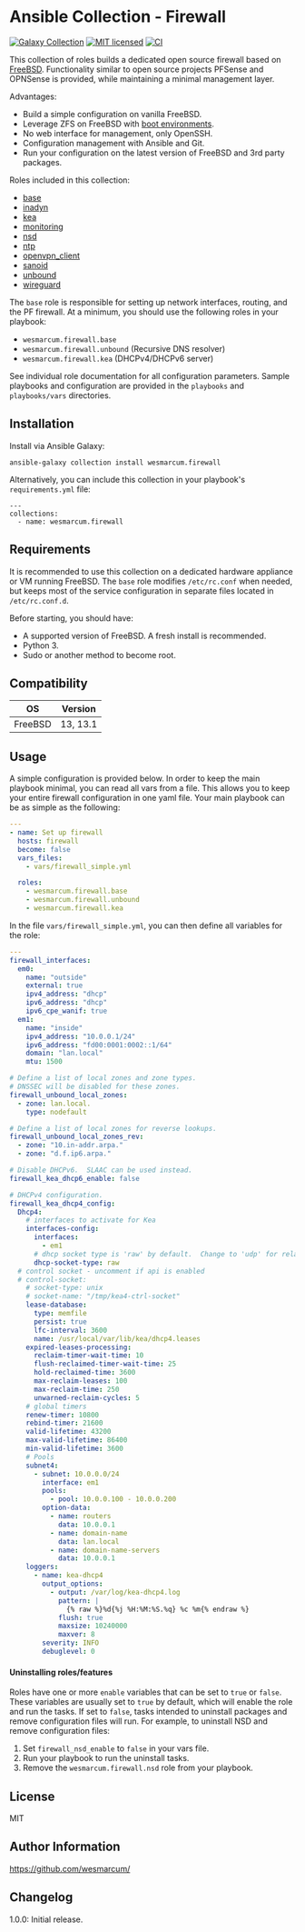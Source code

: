 Ansible Collection - Firewall
=============================
[![Galaxy Collection][badge-galaxy]][link-galaxy]
[![MIT licensed][badge-license]][link-license]
[![CI][badge-gh-actions]][link-gh-actions]

This collection of roles builds a dedicated open source firewall based on [FreeBSD](https://www.freebsd.org/).  Functionality similar to open source projects PFSense and OPNSense is provided, while maintaining a minimal management layer.

Advantages:
* Build a simple configuration on vanilla FreeBSD.
* Leverage ZFS on FreeBSD with [boot environments](https://wiki.freebsd.org/BootEnvironments).
* No web interface for management, only OpenSSH.
* Configuration management with Ansible and Git.
* Run your configuration on the latest version of FreeBSD and 3rd party packages.

Roles included in this collection:
* [base](./roles/base)
* [inadyn](./roles/inadyn)
* [kea](./roles/kea)
* [monitoring](./roles/monitoring)
* [nsd](./roles/nsd)
* [ntp](./roles/ntp)
* [openvpn_client](./roles/openvpn_client)
* [sanoid](./roles/sanoid)
* [unbound](./roles/unbound)
* [wireguard](./roles/wireguard)

The `base` role is responsible for setting up network interfaces, routing, and the PF firewall.  At a minimum, you should use the following roles in your playbook:
* `wesmarcum.firewall.base`
* `wesmarcum.firewall.unbound` (Recursive DNS resolver)
* `wesmarcum.firewall.kea` (DHCPv4/DHCPv6 server)

See individual role documentation for all configuration parameters.  Sample playbooks and configuration are provided in the `playbooks` and `playbooks/vars` directories.

Installation
------------

Install via Ansible Galaxy:

```
ansible-galaxy collection install wesmarcum.firewall
```

Alternatively, you can include this collection in your playbook's `requirements.yml` file:

```
---
collections:
  - name: wesmarcum.firewall
```

Requirements
------------

It is recommended to use this collection on a dedicated hardware appliance or VM running FreeBSD.  The `base` role modifies `/etc/rc.conf` when needed, but keeps most of the service configuration in separate files located in `/etc/rc.conf.d`.

Before starting, you should have:
* A supported version of FreeBSD.  A fresh install is recommended.
* Python 3.
* Sudo or another method to become root.

Compatibility
-------------

| OS      | Version  |
|---------|----------|
| FreeBSD | 13, 13.1 |

Usage
-----

A simple configuration is provided below.  In order to keep the main playbook minimal, you can read all vars from a file.  This allows you to keep your entire firewall configuration in one yaml file.  Your main playbook can be as simple as the following:

```yaml
---
- name: Set up firewall
  hosts: firewall
  become: false
  vars_files:
    - vars/firewall_simple.yml

  roles:
    - wesmarcum.firewall.base
    - wesmarcum.firewall.unbound
    - wesmarcum.firewall.kea
```

In the file `vars/firewall_simple.yml`, you can then define all variables for the role:
```yaml
---
firewall_interfaces:
  em0:
    name: "outside"
    external: true
    ipv4_address: "dhcp"
    ipv6_address: "dhcp"
    ipv6_cpe_wanif: true
  em1:
    name: "inside"
    ipv4_address: "10.0.0.1/24"
    ipv6_address: "fd00:0001:0002::1/64"
    domain: "lan.local"
    mtu: 1500

# Define a list of local zones and zone types.
# DNSSEC will be disabled for these zones.
firewall_unbound_local_zones:
  - zone: lan.local.
    type: nodefault

# Define a list of local zones for reverse lookups.
firewall_unbound_local_zones_rev:
  - zone: "10.in-addr.arpa."
  - zone: "d.f.ip6.arpa."

# Disable DHCPv6.  SLAAC can be used instead.
firewall_kea_dhcp6_enable: false

# DHCPv4 configuration.
firewall_kea_dhcp4_config:
  Dhcp4:
    # interfaces to activate for Kea
    interfaces-config:
      interfaces:
        - em1
      # dhcp socket type is 'raw' by default.  Change to 'udp' for relays.
      dhcp-socket-type: raw
  # control socket - uncomment if api is enabled
  # control-socket:
    # socket-type: unix
    # socket-name: "/tmp/kea4-ctrl-socket"
    lease-database:
      type: memfile
      persist: true
      lfc-interval: 3600
      name: /usr/local/var/lib/kea/dhcp4.leases
    expired-leases-processing:
      reclaim-timer-wait-time: 10
      flush-reclaimed-timer-wait-time: 25
      hold-reclaimed-time: 3600
      max-reclaim-leases: 100
      max-reclaim-time: 250
      unwarned-reclaim-cycles: 5
    # global timers
    renew-timer: 10800
    rebind-timer: 21600
    valid-lifetime: 43200
    max-valid-lifetime: 86400
    min-valid-lifetime: 3600
    # Pools
    subnet4:
      - subnet: 10.0.0.0/24
        interface: em1
        pools:
          - pool: 10.0.0.100 - 10.0.0.200
        option-data:
          - name: routers
            data: 10.0.0.1
          - name: domain-name
            data: lan.local
          - name: domain-name-servers
            data: 10.0.0.1
    loggers:
      - name: kea-dhcp4
        output_options:
          - output: /var/log/kea-dhcp4.log
            pattern: |
              {% raw %}%d{%j %H:%M:%S.%q} %c %m{% endraw %}
            flush: true
            maxsize: 10240000
            maxver: 8
        severity: INFO
        debuglevel: 0
```

#### Uninstalling roles/features

Roles have one or more `enable` variables that can be set to `true` or `false`.  These variables are usually set to `true` by default, which will enable the role and run the tasks.  If set to `false`, tasks intended to uninstall packages and remove configuration files will run.  For example, to uninstall NSD and remove configuration files:

1. Set `firewall_nsd_enable` to `false` in your vars file.
2. Run your playbook to run the uninstall tasks.
3. Remove the `wesmarcum.firewall.nsd` role from your playbook.

License
-------

MIT

Author Information
------------------

https://github.com/wesmarcum/

Changelog
---------

1.0.0: Initial release.

[badge-license]: https://img.shields.io/badge/license-MIT-green?
[link-license]: https://github.com/wesmarcum/ansible-collection-firewall/blob/main/LICENSE
[badge-gh-actions]: https://github.com/wesmarcum/ansible-collection-firewall/workflows/CI/badge.svg?event=push
[link-gh-actions]: https://github.com/wesmarcum/ansible-collection-firewall/actions?query=workflow%3ACI
[badge-galaxy]: https://img.shields.io/badge/collection-firewall-blue
[link-galaxy]: https://galaxy.ansible.com/wesmarcum/firewall
